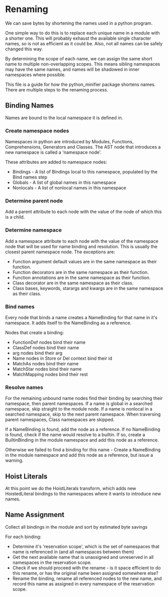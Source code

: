 # Renaming

We can save bytes by shortening the names used in a python program.

One simple way to do this is to replace each unique name in a module with a shorter one. 
This will probably exhaust the available single character names, so is not as efficient as it could be.
Also, not all names can be safely changed this way.

By determining the scope of each name, we can assign the same short name to multiple non-overlapping scopes.
This means sibling namespaces may have the same names, and names will be shadowed in inner namespaces where possible.

This file is a guide for how the python_minifier package shortens names.
There are multiple steps to the renaming process.

## Binding Names

Names are bound to the local namespace it is defined in.

### Create namespace nodes

Namespaces in python are introduced by Modules, Functions, Comprehensions, Generators and Classes.
The AST node that introduces a new namespace is called a 'namespace node'.

These attributes are added to namespace nodes:
- Bindings - A list of Bindings local to this namespace, populated by the Bind names step
- Globals - A list of global names in this namespace
- Nonlocals - A list of nonlocal names in this namespace

### Determine parent node

Add a parent attribute to each node with the value of the node of which this is a child.

### Determine namespace

Add a namespace attribute to each node with the value of the namespace node that will be used for name binding and resolution.
This is usually the closest parent namespace node. The exceptions are:

- Function argument default values are in the same namespace as their function.
- Function decorators are in the same namespace as their function.
- Function annotations are in the same namespace as their function.
- Class decorator are in the same namespace as their class.
- Class bases, keywords, starargs and kwargs are in the same namespace as their class.

### Bind names

Every node that binds a name creates a NameBinding for that name in it's namespace.
It adds itself to the NameBinding as a reference.

Nodes that create a binding:
- FunctionDef nodes bind their name
- ClassDef nodes bind their name
- arg nodes bind their arg
- Name nodes in Store or Del context bind their id
- MatchAs nodes bind their name
- MatchStar nodes bind their name
- MatchMapping nodes bind their rest

### Resolve names

For the remaining unbound name nodes find their binding by searching their namespace, then parent namespaces.
If a name is global in a searched namespace, skip straight to the module node.
If a name is nonlocal in a searched namespace, skip to the next parent namespace.
When traversing parent namespaces, Class namespaces are skipped.

If a NameBinding is found, add the node as a reference.
If no NameBinding is found, check if the name would resolve to a builtin. 
If so, create a BuiltinBinding in the module namespace and add this node as a reference.

Otherwise we failed to find a binding for this name - Create a NameBinding in the module namespace and add this node 
as a reference, but issue a warning.

## Hoist Literals

At this point we do the HoistLiterals transform, which adds new HoistedLiteral bindings to the namespaces where it wants
to introduce new names.


## Name Assignment

Collect all bindings in the module and sort by estimated byte savings

For each binding:
 - Determine it's 'reservation scope', which is the set of namespaces that name is referenced in (and all namespaces between them)
 - Get the next available name that is unassigned and unreserved in all namespaces in the reservation scope.
 - Check if we should proceed with the rename - is it space efficient to do this rename, or has the original name been assigned somewhere else?
 - Rename the binding, rename all referenced nodes to the new name, and record this name as assigned in every namespace of the reservation scope.
